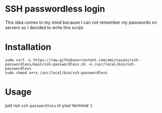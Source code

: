 # SSH passwordless login
This idea comes to my mind because I can not remember my passwords on servers so I decided to write this script.  

# Installation
```
sudo curl -L https://raw.githubusercontent.com/amirsasani/ssh-passwordless/main/ssh-passwordless.sh -o /usr/local/bin/ssh-passwordless
sudo chmod a+rx /usr/local/bin/ssh-passwordless
```
# Usage
just run `ssh-passwordless` in your terminal :)
